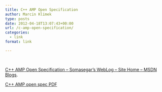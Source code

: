 ```yaml
---
title: C++ AMP Open Specification
author: Marcin Klimek
type: posts
date: 2012-04-18T13:07:43+00:00
url: /c-amp-open-specification/
categories:
  - link
format: link

---
```

&nbsp;

[C++ AMP Open Specification &#8211; Somasegar&#8217;s WebLog &#8211; Site Home &#8211; MSDN Blogs][1].

[C++ AMP open spec PDF][2]

 [1]: http://blogs.msdn.com/b/somasegar/archive/2012/02/03/c-amp-open-specification.aspx
 [2]: http://download.microsoft.com/download/4/0/E/40EA02D8-23A7-4BD2-AD3A-0BFFFB640F28/CppAMPLanguageAndProgrammingModel.pdf "C++ AMP open spec"
